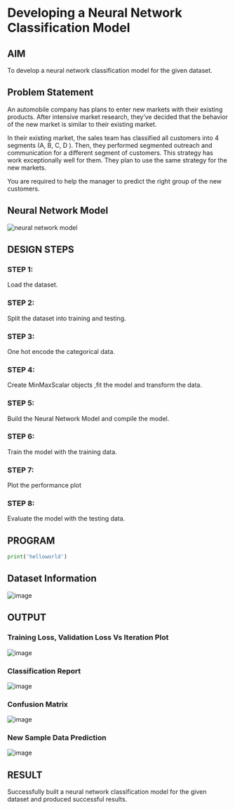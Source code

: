 # Developing a Neural Network Classification Model

## AIM

To develop a neural network classification model for the given dataset.

## Problem Statement

An automobile company has plans to enter new markets with their existing products. After intensive market research, they’ve decided that the behavior of the new market is similar to their existing market.

In their existing market, the sales team has classified all customers into 4 segments (A, B, C, D ). Then, they performed segmented outreach and communication for a different segment of customers. This strategy has work exceptionally well for them. They plan to use the same strategy for the new markets.

You are required to help the manager to predict the right group of the new customers.

## Neural Network Model

![neural network model](https://user-images.githubusercontent.com/63336975/189726216-a65ea909-94d1-4973-a90e-04d9810d852f.png)


## DESIGN STEPS

### STEP 1:
Load the dataset.

### STEP 2:
Split the dataset into training and testing.

### STEP 3:
One hot encode the categorical data.

### STEP 4:
Create MinMaxScalar objects ,fit the model and transform the data.

### STEP 5:
Build the Neural Network Model and compile the model.

### STEP 6:
Train the model with the training data.

### STEP 7:
Plot the performance plot

### STEP 8:
Evaluate the model with the testing data.

## PROGRAM

```python
print('helloworld')
```

## Dataset Information

![image](https://user-images.githubusercontent.com/63336975/189724440-bf32225f-6c82-463a-bb9c-907cffb784b3.png)

## OUTPUT

### Training Loss, Validation Loss Vs Iteration Plot
![image](https://user-images.githubusercontent.com/63336975/189725455-3755410b-2126-4126-a41e-d85c6ef8d07b.png)


### Classification Report

![image](https://user-images.githubusercontent.com/63336975/189725564-eb937507-a563-47c5-9e61-4601f64699e3.png)


### Confusion Matrix
![image](https://user-images.githubusercontent.com/63336975/189725653-74944f4b-317f-4a5c-9159-b2d5bbf2600c.png)



### New Sample Data Prediction

![image](https://user-images.githubusercontent.com/63336975/189725738-21ac0e4d-f571-4699-be3e-0aeeab37bf9b.png)


## RESULT
Successfully built a neural network classification model for the given dataset and produced successful results.
